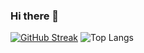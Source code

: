 ### Hi there 👋

[![GitHub Streak](https://github-readme-streak-stats.herokuapp.com/?user=peterouob&theme=vue-dark)](https://git.io/streak-stats)
![Top Langs](https://github-readme-stats.vercel.app/api/top-langs/?username=peterouob&layout=compact&theme=vue-dark)
